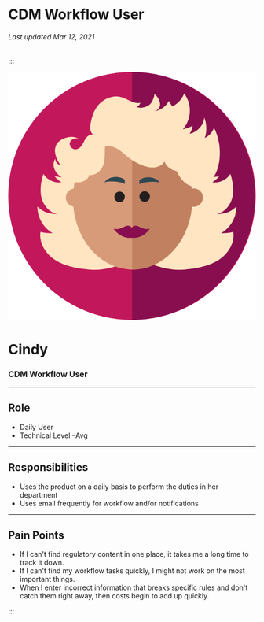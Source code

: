 # CDM Workflow User

###### Last updated Mar 12, 2021

:::

<div class="persona-header">

![Avatar Image](./assets/avatars/avatar83.svg)

<div>

# Cindy

### CDM Workflow User

</div>

</div>

<article>

---

## Role

-   Daily User
-   Technical Level –Avg


---

## Responsibilities

-   Uses the product on a daily basis to perform the duties in her department
-   Uses email frequently for workflow and/or notifications


---

## Pain Points

-   If I can't find regulatory content in one place, it takes me a long time to track it down.
-   If I can't find my workflow tasks quickly, I might not work on the most important things.
-   When I enter incorrect information that breaks specific rules and don't catch them right away, then costs begin to add up quickly.


</article>

:::
